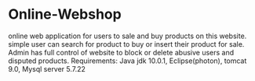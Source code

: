 # Online-Webshop
online web application for users to sale and buy products on this website. simple user can search for product to buy or insert their product for sale. Admin has full control of website to block or delete abusive users and disputed products. Requirements: Java jdk 10.0.1, Eclipse(photon), tomcat 9.0, Mysql server 5.7.22
